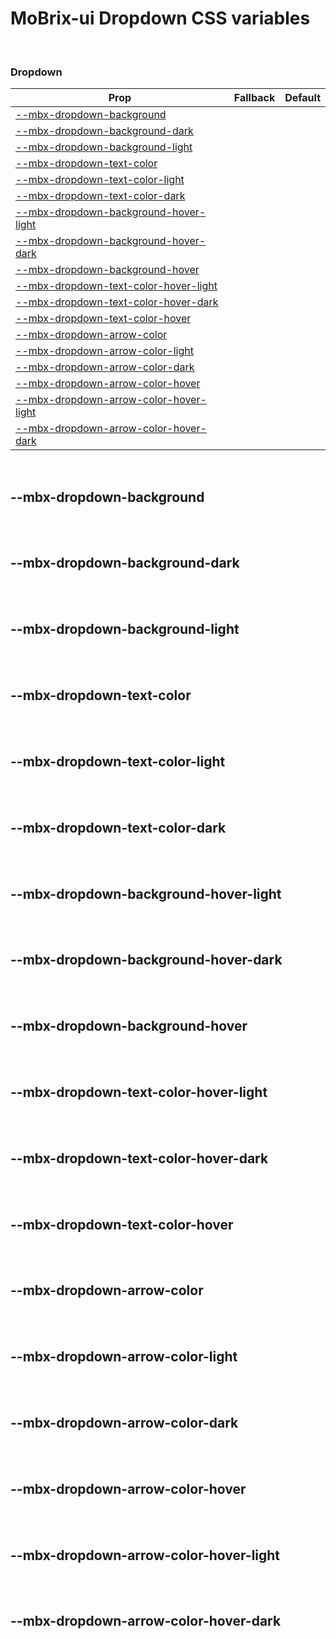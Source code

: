 # MoBrix-ui Dropdown CSS variables

<br>

### Dropdown

| Prop                                                                            | Fallback | Default |
| ------------------------------------------------------------------------------- | -------- | ------- |
| [--mbx-dropdown-background](#mbx-dropdown-background)                           |          |         |
| [--mbx-dropdown-background-dark](#mbx-dropdown-background-dark)                 |          |         |
| [--mbx-dropdown-background-light](#mbx-dropdown-background-light)               |          |         |
| [--mbx-dropdown-text-color](#mbx-dropdown-text-color)                           |          |         |
| [--mbx-dropdown-text-color-light](#mbx-dropdown-text-color-light)               |          |         |
| [--mbx-dropdown-text-color-dark](#mbx-dropdown-text-color-dark)                 |          |         |
| [--mbx-dropdown-background-hover-light](#mbx-dropdown-background-hover-light)   |          |         |
| [--mbx-dropdown-background-hover-dark](#mbx-dropdown-background-hover-dark)     |          |         |
| [--mbx-dropdown-background-hover](#mbx-dropdown-background-hover)               |          |         |
| [--mbx-dropdown-text-color-hover-light](#mbx-dropdown-text-color-hover-light)   |          |         |
| [--mbx-dropdown-text-color-hover-dark](#mbx-dropdown-text-color-hover-dark)     |          |         |
| [--mbx-dropdown-text-color-hover](#mbx-dropdown-text-color-hover)               |          |         |
| [--mbx-dropdown-arrow-color](#mbx-dropdown-arrow-color)                         |          |         |
| [--mbx-dropdown-arrow-color-light](#mbx-dropdown-arrow-color-light)             |          |         |
| [--mbx-dropdown-arrow-color-dark](#mbx-dropdown-arrow-color-dark)               |          |         |
| [--mbx-dropdown-arrow-color-hover](#mbx-dropdown-arrow-color-hover)             |          |         |
| [--mbx-dropdown-arrow-color-hover-light](#mbx-dropdown-arrow-color-hover-light) |          |         |
| [--mbx-dropdown-arrow-color-hover-dark](#mbx-dropdown-arrow-color-hover-dark)   |          |         |

<br>

## --mbx-dropdown-background

<br>

<br>

## --mbx-dropdown-background-dark

<br>

<br>

## --mbx-dropdown-background-light

<br>

<br>

## --mbx-dropdown-text-color

<br>

<br>

## --mbx-dropdown-text-color-light

<br>

<br>

## --mbx-dropdown-text-color-dark

<br>

<br>

## --mbx-dropdown-background-hover-light

<br>

<br>

## --mbx-dropdown-background-hover-dark

<br>

<br>

## --mbx-dropdown-background-hover

<br>

<br>

## --mbx-dropdown-text-color-hover-light

<br>

<br>

## --mbx-dropdown-text-color-hover-dark

<br>

<br>

## --mbx-dropdown-text-color-hover

<br>

<br>

## --mbx-dropdown-arrow-color

<br>

<br>

## --mbx-dropdown-arrow-color-light

<br>

<br>

## --mbx-dropdown-arrow-color-dark

<br>

<br>

## --mbx-dropdown-arrow-color-hover

<br>

<br>

## --mbx-dropdown-arrow-color-hover-light

<br>

<br>

## --mbx-dropdown-arrow-color-hover-dark

<br>
